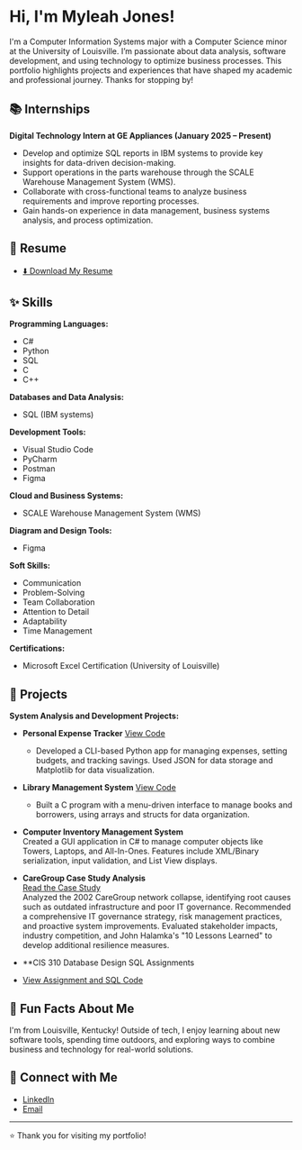 # Hi, I'm Myleah Jones!

I'm a Computer Information Systems major with a Computer Science minor at the University of Louisville. I’m passionate about data analysis, software development, and using technology to optimize business processes. This portfolio highlights projects and experiences that have shaped my academic and professional journey. Thanks for stopping by!

## 📚 Internships

 **Digital Technology Intern at GE Appliances (January 2025 – Present)**
  - Develop and optimize SQL reports in IBM systems to provide key insights for data-driven decision-making.
  - Support operations in the parts warehouse through the SCALE Warehouse Management System (WMS).
  - Collaborate with cross-functional teams to analyze business requirements and improve reporting processes.
  - Gain hands-on experience in data management, business systems analysis, and process optimization.

## 📄 Resume

- [⬇️ Download My Resume](https://raw.githubusercontent.com/myyleah/Portfolio/main/Myleah%20Jones%20Resume%2011.19.docx)

## ✨ Skills

**Programming Languages:**

- C#
- Python
- SQL
- C
- C++

**Databases and Data Analysis:**

- SQL (IBM systems)

**Development Tools:**

- Visual Studio Code
- PyCharm
- Postman
- Figma

**Cloud and Business Systems:**

- SCALE Warehouse Management System (WMS)

**Diagram and Design Tools:**

- Figma
  
 **Soft Skills:**

- Communication
- Problem-Solving
- Team Collaboration
- Attention to Detail
- Adaptability
- Time Management

**Certifications:**

- Microsoft Excel Certification (University of Louisville)

## 📂 Projects

**System Analysis and Development Projects:**

- **Personal Expense Tracker**
   [View Code](https://github.com/myyleah/Portfolio/blob/main/expense_tracker.py)
  - Developed a CLI-based Python app for managing expenses, setting budgets, and tracking savings. Used JSON for data storage and Matplotlib for data visualization.

- **Library Management System**
   [View Code](https://github.com/myyleah/Portfolio/blob/main/library.c)  
   -  Built a C program with a menu-driven interface to manage books and borrowers, using arrays and structs for data organization.

- **Computer Inventory Management System**  
  Created a GUI application in C# to manage computer objects like Towers, Laptops, and All-In-Ones. Features include XML/Binary serialization, input validation, and List View displays.

- **CareGroup Case Study Analysis**  
  [Read the Case Study](https://github.com/myyleah/Portfolio/blob/main/Care%20Group%20Case%20Study.docx)  
  Analyzed the 2002 CareGroup network collapse, identifying root causes such as outdated infrastructure and poor IT governance. Recommended a comprehensive IT governance strategy, risk management practices, and proactive system improvements. Evaluated stakeholder impacts, industry competition, and John Halamka's "10 Lessons Learned" to develop additional resilience measures.

- **CIS 310 Database Design SQL Assignments
- [View Assignment and SQL Code](https://github.com/myyleah/Portfolio/blob/main/CIS310_Excercise08Part02_Group05.sql)

## 🌟 Fun Facts About Me

I'm from Louisville, Kentucky! Outside of tech, I enjoy learning about new software tools, spending time outdoors, and exploring ways to combine business and technology for real-world solutions.

## 🤝 Connect with Me

- [LinkedIn](https://www.linkedin.com/in/myleah-jones/)
- [Email](mailto:mjjone04@louisville.edu)

---

⭐️ Thank you for visiting my portfolio!

